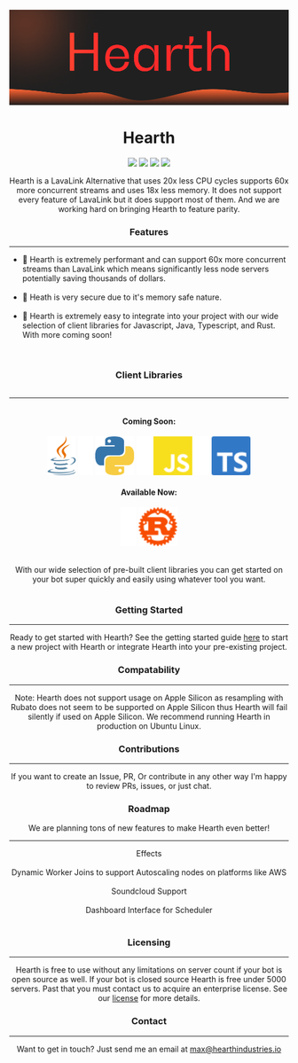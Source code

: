 
![alt text](assets/logo.png)
<h1 align="center">
    Hearth
</h1>
<p align="center">
<img src="https://camo.githubusercontent.com/a91b4f5528c26920b6b8fa617267a7193a5bddd70a4d013dcf616c91af39fc22/68747470733a2f2f696d672e736869656c64732e696f2f62616467652f636f7665726167652d38302532352d79656c6c6f77677265656e"/>
<img src="https://camo.githubusercontent.com/8733716e2fd7444a0f383a9e5f43779a016bae35ddde4e1cc32a4f90bd9bb775/68747470733a2f2f696d672e736869656c64732e696f2f62616467652f76657273696f6e2d312e322e332d626c7565"/>
<img src="https://camo.githubusercontent.com/e15a935f2751eef0e60660dbf1186b2a27a3cc996b423872ec5249a70a97bfe7/68747470733a2f2f696d672e736869656c64732e696f2f62616467652f646570656e64656e636965732d6f75742532306f66253230646174652d6f72616e6765"/>
<img src="https://camo.githubusercontent.com/107e932aa93175670d273c86cae8be4c96f156da7e13b9b8223b63fa23563fb0/68747470733a2f2f696d672e736869656c64732e696f2f62616467652f636f646163792d422d677265656e"
</p>
<p align="center">
Hearth is a LavaLink Alternative that uses 20x less CPU cycles supports 60x more concurrent streams and uses 18x less memory. It does not support every feature of LavaLink but it does support most of them. And we are working hard on bringing Hearth to feature parity.
</p>
<h3 align="center">Features</h3>
<hr/>
<p align="center" >
<ul>
  <li>💨 Hearth is extremely performant and can support 60x more concurrent streams than LavaLink which means significantly less node servers potentially saving thousands of dollars.</li><br/>
  <li >🔐 Heath is very secure due to it's memory safe nature.</li><br/>
  <li >🔧 Hearth is extremely easy to integrate into your project with our wide selection of client libraries for Javascript, Java, Typescript, and Rust. With more coming soon!</li><br/>
</ul>
<div style="display: flex;align-content: center;justify-content: center;">
    <div style="display: flex;flex-direction: column;">
        <h3 align="center">Client Libraries</h3>
        <hr/>
        <div align="center">
            <h4>Coming Soon:</h4>
            <img height="70" src="assets/java.svg"/>
            <img  height="70"  src="assets/spacer.png"/>
            <img height="70" src="assets/python.png"/>
            <img  height="70"  src="assets/spacer.png"/>
            <img  height="70"  src="assets/javascript.svg"/>
            <img  height="70"  src="assets/spacer.png"/>
            <img  height="70"  src="assets/typescript.svg"/>
            <h4>Available Now:</h4>
            <img  height="70"  src="assets/spacer.png"/>
            <img  height="70"  src="assets/rust.svg"/>
        </div>
        <br/>
        <p align="center" >
            With our wide selection of pre-built client libraries you can get started on your bot super quickly and easily using whatever tool you want. 
        </p>
    </div>
</div>

<h3 align="center">Getting Started</h3>
<hr/>
<p align="center" >
Ready to get started with Hearth? See the getting started guide <a href="https://github.com/Hearth-Industries/Hearth/blob/master/GETTING_STARTED.md">here</a> to start a new project with Hearth or integrate Hearth into your pre-existing project.
</p>
<h3 align="center">Compatability</h3>
<hr/>
<p align="center" >
Note: Hearth does not support usage on Apple Silicon as resampling with Rubato does not seem to be supported on Apple Silicon thus Hearth will fail silently if used on Apple Silicon. We recommend running Hearth in production on Ubuntu Linux.
<h3 align="center">Contributions</h3>
<hr/>
<p align="center" >
If you want to create an Issue, PR, Or contribute in any other way I'm happy to review PRs, issues, or just chat.
</p>
<h3 align="center">Roadmap</h3>
<p align="center" >
We are planning tons of new features to make Hearth even better!
<hr/>
<p align="center" >
  Effects<br/><br/>
  Dynamic Worker Joins to support Autoscaling nodes on platforms like AWS<br/><br/>
  Soundcloud Support<br/><br/>
  Dashboard Interface for Scheduler <br/><br/>
<h3 align="center">Licensing</h3>
<hr/>
<p align="center" >
Hearth is free to use without any limitations on server count if your bot is open source as well. If your bot is closed source Hearth is free under 5000 servers. Past that you must contact us to acquire an enterprise license. See our <a href="https://github.com/Hearth-Industries/Hearth/blob/master/LICENSE.md">license</a> for more details.
</p>
<h3 align="center">Contact</h3>
<hr/>
<p align="center" >
Want to get in touch? Just send me an email at <a href="mailto:max@hearthindustries.io">max@hearthindustries.io</a>
</p>

